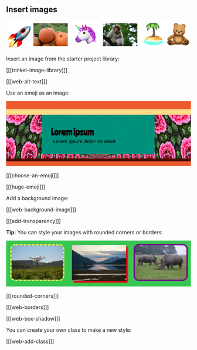 ## Insert images

![Examples of images and emoji in a strip.](images/image-emoji-strip.png)

Insert an image from the starter project library:

[[[trinket-image-library]]]

[[[web-alt-text]]]

Use an emoji as an image:

![Example of a patterned background image. The main section has a semi-transparent effect so that the image can be seen behind it.](images/background-image.png)

[[[choose-an-emoji]]]

[[[huge-emoji]]]

Add a background image:

[[[web-background-image]]]

[[[add-transparency]]]

**Tip:** You can style your images with rounded corners or borders:

![Examples of images with dashed or solid boreders, drop shadow and rounded corners.](images/image-borders.png)

[[[rounded-corners]]]

[[[web-borders]]]

[[[web-box-shadow]]]

You can create your own class to make a new style:

[[[web-add-class]]]

